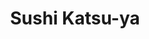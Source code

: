 ---
layout: place
title: "Sushi Katsu-ya"
permalink: /washington/seattle/sushi-katsu-ya.html
stateAbbr: WA
stateName: Washington
cityName: Seattle
seo:
  name: "Sushi Katsu-ya"
  type: Restaurant
  links: http://katsu-yagroup.com/
description: "Sushi Katsu-ya serves delicious sushi in Seattle, Washington. Try fresh Japanese dishes for a great dining experience. "
place_id: ChIJBV8Qe9wVkFQRfpwZ8B2ERw4
photos:
  - name: >-
      places/ChIJBV8Qe9wVkFQRfpwZ8B2ERw4/photos/AeeoHcLSqfih6iNCUA9yy8cvN045jxj9Y1_oGUpedw1SBySob3HxfVkMAFwnlYCRnV6n0u1EtGJk8KehEmcfb7JM4_sqydWN4dg5kEXNc3GSRzZS_I-hXAqbZ5l3BtN61huE_52HhAaCLGBizllWI9s95InEutbdcsNSbOOnzX6lMeqAtPN6HkurwKaEYp0kQ71RYUV5JM8KqatbfTOlhM7z7TboBc5NuMe3p5V9ifVSLX7_RxLTihuOlRXzewVNsfZ2agrH8JbSmn6s-wA2qaEBPYhCKfHvIvcvQKye7W3ZC4AYqA
    widthPx: 640
    heightPx: 480
    authorAttributions:
      - displayName: Sushi Katsu-ya
        uri: https://maps.google.com/maps/contrib/106484366464607730148
        photoUri: >-
          https://lh3.googleusercontent.com/a-/ALV-UjWuRhDg9QdKRLZITHhTV9ihWzn7TdgxAg99TdI1-VS7j9fyl20=s100-p-k-no-mo
    flagContentUri: >-
      https://www.google.com/local/imagery/report/?cb_client=maps_api_places.places_api&image_key=!1e10!2sAF1QipPa_eDiHhNSx9IDugihlbRNzG0Or-w5RtpqzOf6&hl=en-US
    googleMapsUri: >-
      https://www.google.com/maps/place//data=!3m4!1e2!3m2!1sAF1QipPa_eDiHhNSx9IDugihlbRNzG0Or-w5RtpqzOf6!2e10!4m2!3m1!1s0x549015dc7b105f05:0xe47841df0199c7e
  - name: >-
      places/ChIJBV8Qe9wVkFQRfpwZ8B2ERw4/photos/AeeoHcLDAiae1eo5jUdPcUZgcaNJW2z2hAy0wVRKXNF5HINIxTTVlzMzmTBWkl03k8h2VHRT0rxsuzzkcRgD_l_DTdULJL4Cug8B3QdFIj0eaXdJFcr3gDyUw2WuIwB5TGhXYmAYzdTTDntWSfTGngdafwWTd_UdTSKz7alm9C4OEgYYMBp_cMbiSHAUz0hFGSfVmPLg9B7bb8RtLIqM2uvQ_R5LTCe7QpQofPP-G3Oqo_Cgddt4pp_rN_2g_4K-YaieS3rvId8veixtOFubLuHdNhJ8Hpa0SBXbzhPxCikstQF1gw
    widthPx: 1122
    heightPx: 632
    authorAttributions:
      - displayName: Sushi Katsu-ya
        uri: https://maps.google.com/maps/contrib/106484366464607730148
        photoUri: >-
          https://lh3.googleusercontent.com/a-/ALV-UjWuRhDg9QdKRLZITHhTV9ihWzn7TdgxAg99TdI1-VS7j9fyl20=s100-p-k-no-mo
    flagContentUri: >-
      https://www.google.com/local/imagery/report/?cb_client=maps_api_places.places_api&image_key=!1e10!2sAF1QipNyNt60TbH_B2d9Pil0Lb8en-cfKJqi3HpMqyx0&hl=en-US
    googleMapsUri: >-
      https://www.google.com/maps/place//data=!3m4!1e2!3m2!1sAF1QipNyNt60TbH_B2d9Pil0Lb8en-cfKJqi3HpMqyx0!2e10!4m2!3m1!1s0x549015dc7b105f05:0xe47841df0199c7e
  - name: >-
      places/ChIJBV8Qe9wVkFQRfpwZ8B2ERw4/photos/AeeoHcJ8smQb-jCL1V56qUTYEWetj7SD54YqhjN4XXZFN_-4an9ZTxbAx_udzOXq6Mw798J0j97c_hhdVjMn3YzIxMCjiTEuZDo1snnqaKmXHb0AkEhlqTDjMW_pIi1meDrA9W917_7NPHK1GkT5FXLyW11Oyd9oWciKQLd4fG-gbHLYxC7H8budYngdUdsQ13evr1XEVisju20-YVcyyPEVisiwcD4aHoi9Nfu0Tu4iT7Ydw6WONrZTkniW3s03mzXoqxs008ZH4-CvLXgKwGVqIuWVQ7rL7Plb1RLIC8YmQB18NeYxBABiNDDZxozzdKymLQfJVOuhbNTBaTIM4hRFyuJuf_RzV30pGyinDQ0O5k0dqiMg0StgctVtNTaeYNbIx95WpjsGGtNNMZPBLQjdD4naPShKL7oxqSQoZ01J2JdXLyaM
    widthPx: 1926
    heightPx: 1444
    authorAttributions:
      - displayName: Caroline Zhang
        uri: https://maps.google.com/maps/contrib/118091435292069359766
        photoUri: >-
          https://lh3.googleusercontent.com/a-/ALV-UjWkSA9yTCHERr7kEnuV8dedutWpGVsMwsFDxuB8pUj9NAMJ11fLTQ=s100-p-k-no-mo
    flagContentUri: >-
      https://www.google.com/local/imagery/report/?cb_client=maps_api_places.places_api&image_key=!1e10!2sCIHM0ogKEICAgMCIksz42gE&hl=en-US
    googleMapsUri: >-
      https://www.google.com/maps/place//data=!3m4!1e2!3m2!1sCIHM0ogKEICAgMCIksz42gE!2e10!4m2!3m1!1s0x549015dc7b105f05:0xe47841df0199c7e
  - name: >-
      places/ChIJBV8Qe9wVkFQRfpwZ8B2ERw4/photos/AeeoHcJEwQJQxr4e4BJGy0gd5QMS6BXkR_QB9K3pjtcKl-6N0tjmYcOF5m__8omh7I2CbNlDXDv86tUsSHY2TXoTkzlduAA1zPGQ3T3fn-8WXKo4K9bmwfcEtWBgFdCROT0KZpz92O2Z8gz-7oa-TxDJhFwfV4vwXzcAxgb-gelYAQK-eev2heKUKBuqYkMlUwtiucSVQRp1SKom3n7aUn4zSzn7zKJoxjZIZ-YiLolsCajHUSFKCaC5BVpf1_EUlFmiH96hU7NppwNoUO4nBAoCyOMQpAkbXGzJZ44oA_P6xyUw3VmzWmsjaFv1pFvgt3v2JWsxGZuF8eaZINSycIHOUsS0qtwTzIbJsl93t32dzWWHkJWxVXZK09N9_IhbRGYJEYIXanJwT6ss4thXCmDPS3HXuOht9nxFxB2bQYgXrqycD30S
    widthPx: 4032
    heightPx: 3024
    authorAttributions:
      - displayName: Yuka Chu
        uri: https://maps.google.com/maps/contrib/104378829360351890591
        photoUri: >-
          https://lh3.googleusercontent.com/a-/ALV-UjU0Bc0xQscSaBpLS8htoCOX1h4sykUy7FFCRbTFsVoEGCTSsGo=s100-p-k-no-mo
    flagContentUri: >-
      https://www.google.com/local/imagery/report/?cb_client=maps_api_places.places_api&image_key=!1e10!2sCIHM0ogKEICAgICb2tO65gE&hl=en-US
    googleMapsUri: >-
      https://www.google.com/maps/place//data=!3m4!1e2!3m2!1sCIHM0ogKEICAgICb2tO65gE!2e10!4m2!3m1!1s0x549015dc7b105f05:0xe47841df0199c7e
  - name: >-
      places/ChIJBV8Qe9wVkFQRfpwZ8B2ERw4/photos/AeeoHcIhZ7CByr-_TftVqdA7lzIRnTO__jPxekgGEqjuCwcakWY3p1aEjLMy3WvC-lyXK6RfKLgfCOfJg6DuWO6pfhaXWOLnWJ8XsLbmQuXCE400e6Le53Vlsrlih5j8w9vHImap_k5HJmPpXdtj5qioLnYzBUOWHGHlX6xQkLXN01rS0AfE0jlbsGVCTa4mHTtOC3Mh-gPmNffzvhxvPHap2XDjdizYTPFoqHgXwP1zoTOumbx5IPIKaUCxXcxKMyU8AP5sSO-qrFjirG1TVrvZ8lWkKpeuxqTLmQHXJY5XG9vWE2lm-SS2gfw1uZeP5QswanBwDF-w8WalKxmFN9P4cAlcyBuSqBCkIwRqhfslatDetuE2c5gZjb2vS2sYDBrZIMDRZXtnT-3CRMINWD7rHHG_N5yoPpv9u8Dcl32JMxU6E_Cs
    widthPx: 3024
    heightPx: 4032
    authorAttributions:
      - displayName: Konstantin Rozhak
        uri: https://maps.google.com/maps/contrib/100809684398172237173
        photoUri: >-
          https://lh3.googleusercontent.com/a-/ALV-UjWLOeCo_JbnR9cmkarxY2_uLLnmpNwq6bLrRtm9_HgblY4R1DxH=s100-p-k-no-mo
    flagContentUri: >-
      https://www.google.com/local/imagery/report/?cb_client=maps_api_places.places_api&image_key=!1e10!2sCIHM0ogKEICAgICz0JD13gE&hl=en-US
    googleMapsUri: >-
      https://www.google.com/maps/place//data=!3m4!1e2!3m2!1sCIHM0ogKEICAgICz0JD13gE!2e10!4m2!3m1!1s0x549015dc7b105f05:0xe47841df0199c7e
  - name: >-
      places/ChIJBV8Qe9wVkFQRfpwZ8B2ERw4/photos/AeeoHcIobVEeGTDqxyaDi5BjhevX1BBXNVT5ybQJBYzw7Ke0UrfOyVFmOwYFL35r0qCGyxTebFjFYFigQinXHF1OjSci0_7sAZ0Cri6lBTI2zxv7yfVFVKYE83i2DWBnh6tr2eG7u8isImq2CLECaDjnRwEGyD8o1tV-lrulaMg8hKlSv6uwbDM0pWPUmu-PIKclQs4604JRPnzXrhT78fwuPqFXIQ42BxatbldVCGg1FbDWoTXlaCKLY1SG87p6mp-HKiGOizRHziAeFWZG6po_OiE-r0AkoannJeh5WwzYJiuToIKwBr3yLJ7pC3rvBd4j9VufW9ouv6PFHCmS1AhrLFOIGe6bCsr1jJggzaY7cDqgRkr8wlNBjG882YuX9S4q3RFzveg870fDNZq9WEI2EOdBDnRpvQTxzeIG96QFyiPYVQ
    widthPx: 4080
    heightPx: 3060
    authorAttributions:
      - displayName: Maritza Lam
        uri: https://maps.google.com/maps/contrib/106160779475327862828
        photoUri: >-
          https://lh3.googleusercontent.com/a-/ALV-UjVGxIqLnEKFlKfviXKQEX1C8dLj_iXPho2YNTAY1Ycow9mps_6s=s100-p-k-no-mo
    flagContentUri: >-
      https://www.google.com/local/imagery/report/?cb_client=maps_api_places.places_api&image_key=!1e10!2sCIHM0ogKEICAgIC7yePlMw&hl=en-US
    googleMapsUri: >-
      https://www.google.com/maps/place//data=!3m4!1e2!3m2!1sCIHM0ogKEICAgIC7yePlMw!2e10!4m2!3m1!1s0x549015dc7b105f05:0xe47841df0199c7e
  - name: >-
      places/ChIJBV8Qe9wVkFQRfpwZ8B2ERw4/photos/AeeoHcKtSTj-AZ8LMlBJeaTUp6lR4LoL97IwtTWe6HEiVyBNLci1V4rI7O3nWzjsvbMjpmUFXezpGF4Zby2Nzx5OLXjL3_3kk3L9H90Q8onWpKc4o-uuN6-C_ll63XiDqzYa0BWZ_WV6LPPIK3UFMUsPCFdT0w9q9t6zRwISt6ZRfTh0cW0lps6ZadUWdqer1KkA5N13aO4YdgaDw4NgyQQZuE1m5zxVsxNO2xWvD8F9HVe2EMVq-aCIpdbrKdLJR60Ea6V1BqDwQWEGJtg9IdAJbuidw5Er-1mCRkECEtFGlLZuQJlJYMj_8k4HyzHFHE1NBSAQTb8ocNL_--XFr8Ext2qP_mIwRieClQlk1EQLv2_VayIvVQPfpVF2C4NX9em6eone8e9ewHeSp2LfbAppqRYJ_7CzgXmJGYbjxKab44NmRep4
    widthPx: 4032
    heightPx: 3024
    authorAttributions:
      - displayName: Mandy Hoskins
        uri: https://maps.google.com/maps/contrib/117381349009526899955
        photoUri: >-
          https://lh3.googleusercontent.com/a-/ALV-UjXsB72EFmxeZn9fDzzVBvtm6p96i5VzNhT8NvL_EgJMqzrtydIk=s100-p-k-no-mo
    flagContentUri: >-
      https://www.google.com/local/imagery/report/?cb_client=maps_api_places.places_api&image_key=!1e10!2sCIHM0ogKEICAgMCAqaT13QE&hl=en-US
    googleMapsUri: >-
      https://www.google.com/maps/place//data=!3m4!1e2!3m2!1sCIHM0ogKEICAgMCAqaT13QE!2e10!4m2!3m1!1s0x549015dc7b105f05:0xe47841df0199c7e
  - name: >-
      places/ChIJBV8Qe9wVkFQRfpwZ8B2ERw4/photos/AeeoHcJDyhvavAw6W18sXw8dCCT4zKrg450gaaLYbkdu6qWAAshQD_AAhPyr0ILYIGqR17o_wLWMRtymfzbzfv5_aKiPyFDMbqYdjqjP7enKuAu9k_ZJArzpQ90sJeyd7PFCC5c8iBmeyGYaChIv_QVCO-kayYoKLinrnBS5ntnMn1qFrdauFuPAO4OH8gzmY-tMkdO9w-BT7Ip_wJmhf3sneWnWcezdtyrfv1BnhC0k8bOVlpPK02FnDnHOGF4N4XYdDBY5tuiSgPTgU1p53Hr9PQMamp5MNOwCjEcgU0ikiytkQw
    widthPx: 4032
    heightPx: 3024
    authorAttributions:
      - displayName: Sushi Katsu-ya
        uri: https://maps.google.com/maps/contrib/106484366464607730148
        photoUri: >-
          https://lh3.googleusercontent.com/a-/ALV-UjWuRhDg9QdKRLZITHhTV9ihWzn7TdgxAg99TdI1-VS7j9fyl20=s100-p-k-no-mo
    flagContentUri: >-
      https://www.google.com/local/imagery/report/?cb_client=maps_api_places.places_api&image_key=!1e10!2sAF1QipMwDj4293bIbU2jHgKPAbT06IkVmOJ5GsHoF9a7&hl=en-US
    googleMapsUri: >-
      https://www.google.com/maps/place//data=!3m4!1e2!3m2!1sAF1QipMwDj4293bIbU2jHgKPAbT06IkVmOJ5GsHoF9a7!2e10!4m2!3m1!1s0x549015dc7b105f05:0xe47841df0199c7e
  - name: >-
      places/ChIJBV8Qe9wVkFQRfpwZ8B2ERw4/photos/AeeoHcK8PSRpgi31iL5MUbTSxFhHMc0gJPF2-hC_D6XfphogCysz7wiWRwUSDpMP7FArRrVs1zM9dYfL3FGya96dd3VwlP1fHEfmh1qnOeEg41rGqRnjRETknxCHUlwIHZbknkm2W4yOXqi4rLJemT6RdPdnQasq2c95TdHvVBaSvJRDMYwVn63FiI_ZYxLSbkF1FygwdCc0gOjokzhwxLUQSYS_79nVCgCKDZTc6YNzTT1NpWsIC5kGAT5TdH2gKQl4maflhN4eKGRcYnHme2hq4eNpqD8esNw-6ko0EFr975BMiHmmH_O_kuJWtI0g8Zp_keBwshQ9_apWMc9-QJVtRKblXgvTpzVpMVfZeUwQLbqu2QnX73Xm7rPo9Yra4WrMYQ40VRvRlHtPBwgt0Glw3wxafwQPYPkk0ZrBxocQD9I
    widthPx: 4080
    heightPx: 3072
    authorAttributions:
      - displayName: Zach Mueller
        uri: https://maps.google.com/maps/contrib/113140452868027246268
        photoUri: >-
          https://lh3.googleusercontent.com/a-/ALV-UjXjYur9lPYRUS0CTY5SFyrREo8syeSMSow5KTNcctcbd0Wc8C1HQQ=s100-p-k-no-mo
    flagContentUri: >-
      https://www.google.com/local/imagery/report/?cb_client=maps_api_places.places_api&image_key=!1e10!2sCIHM0ogKEICAgIChqJiWGg&hl=en-US
    googleMapsUri: >-
      https://www.google.com/maps/place//data=!3m4!1e2!3m2!1sCIHM0ogKEICAgIChqJiWGg!2e10!4m2!3m1!1s0x549015dc7b105f05:0xe47841df0199c7e
  - name: >-
      places/ChIJBV8Qe9wVkFQRfpwZ8B2ERw4/photos/AeeoHcIDBsqXVrRGrBn9E1N_5e2M3_zoVxUrUGWOgovfQP1UTTZ-nyG-atI9c6nTYYMWfmTWJJXqeG7tplRx_uXfPCcHN9QMsY0ZO50OHgt7bS4V7gKJo15QfFj18MB8w-q0GN15TsSLWEAiBTJZ_5xWzvdktBL_qz5dTT6kVCVQBljCeiLbtj0gcsw1uR0Mmpc7a0yKZ2XvO1dS4YfkAWwECC_GFO3XiNHuzJ2txeG8rD0rnjLjyXvQ5nnKRJfD-IHD9B7nLnaSa3PyFnB9Ul2AwaTGZo7LBBfqrvNNkHHl7tAKmw
    widthPx: 4032
    heightPx: 3024
    authorAttributions:
      - displayName: Sushi Katsu-ya
        uri: https://maps.google.com/maps/contrib/106484366464607730148
        photoUri: >-
          https://lh3.googleusercontent.com/a-/ALV-UjWuRhDg9QdKRLZITHhTV9ihWzn7TdgxAg99TdI1-VS7j9fyl20=s100-p-k-no-mo
    flagContentUri: >-
      https://www.google.com/local/imagery/report/?cb_client=maps_api_places.places_api&image_key=!1e10!2sAF1QipNFi19C39q_YZQBNZUUXS5ROI2lHPqcYSKuWuxZ&hl=en-US
    googleMapsUri: >-
      https://www.google.com/maps/place//data=!3m4!1e2!3m2!1sAF1QipNFi19C39q_YZQBNZUUXS5ROI2lHPqcYSKuWuxZ!2e10!4m2!3m1!1s0x549015dc7b105f05:0xe47841df0199c7e
address: 122 Westlake Ave N, Seattle, WA 98109, USA
street: 122 Westlake Ave N
city: Seattle
state: WA
zip: '98109'
country: USA
neighborhood: South Lake Union
latitude: '47.619310'
longitude: '-122.338215'
accessibility_options:
  wheelchairAccessibleEntrance: true
  wheelchairAccessibleRestroom: true
  wheelchairAccessibleSeating: true
business_status: OPERATIONAL
name: Sushi Katsu-ya
google_maps_links:
  directionsUri: >-
    https://www.google.com/maps/dir//''/data=!4m7!4m6!1m1!4e2!1m2!1m1!1s0x549015dc7b105f05:0xe47841df0199c7e!3e0
  placeUri: https://maps.google.com/?cid=1028936303994575998
  writeAReviewUri: >-
    https://www.google.com/maps/place//data=!4m3!3m2!1s0x549015dc7b105f05:0xe47841df0199c7e!12e1
  reviewsUri: >-
    https://www.google.com/maps/place//data=!4m4!3m3!1s0x549015dc7b105f05:0xe47841df0199c7e!9m1!1b1
  photosUri: >-
    https://www.google.com/maps/place//data=!4m3!3m2!1s0x549015dc7b105f05:0xe47841df0199c7e!10e5
primary_type: Sushi Restaurant
opening_hours:
  regular: null
  current: null
secondary_opening_hours:
  regular:
    weekdayDescriptions: null
    type: null
  current:
    weekdayDescriptions: null
    type: null
phone: (206) 580-0080
price_level: PRICE_LEVEL_MODERATE
price_range: $20 &ndash; $30
rating: '4.4'
rating_count: 462
website: http://katsu-yagroup.com/
reviews: null
parking_options: null
payment_options: null
allow_dogs: null
curbside_pickup: null
delivery: null
dine_in: null
good_for_children: null
good_for_groups: null
good_for_sports: null
live_music: null
menu_for_children: null
outdoor_seating: null
reservable: null
restroom: null
serves_beer: null
serves_breakfast: null
serves_brunch: null
serves_cocktails: null
serves_coffee: null
serves_dinner: null
serves_dessert: null
serves_lunch: null
serves_vegetarian_food: null
serves_wine: null
takeout: null
summary: null

---